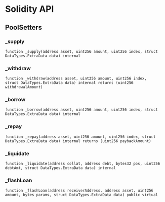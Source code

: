 # Solidity API

## PoolSetters

### _supply

```solidity
function _supply(address asset, uint256 amount, uint256 index, struct DataTypes.ExtraData data) internal
```

### _withdraw

```solidity
function _withdraw(address asset, uint256 amount, uint256 index, struct DataTypes.ExtraData data) internal returns (uint256 withdrawalAmount)
```

### _borrow

```solidity
function _borrow(address asset, uint256 amount, uint256 index, struct DataTypes.ExtraData data) internal
```

### _repay

```solidity
function _repay(address asset, uint256 amount, uint256 index, struct DataTypes.ExtraData data) internal returns (uint256 paybackAmount)
```

### _liquidate

```solidity
function _liquidate(address collat, address debt, bytes32 pos, uint256 debtAmt, struct DataTypes.ExtraData data) internal
```

### _flashLoan

```solidity
function _flashLoan(address receiverAddress, address asset, uint256 amount, bytes params, struct DataTypes.ExtraData data) public virtual
```

